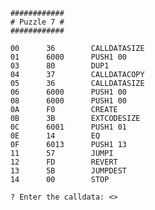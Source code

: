         ############
        # Puzzle 7 #
        ############

        00      36        CALLDATASIZE
        01      6000      PUSH1 00
        03      80        DUP1
        04      37        CALLDATACOPY
        05      36        CALLDATASIZE
        06      6000      PUSH1 00
        08      6000      PUSH1 00
        0A      F0        CREATE
        0B      3B        EXTCODESIZE
        0C      6001      PUSH1 01
        0E      14        EQ
        0F      6013      PUSH1 13
        11      57        JUMPI
        12      FD        REVERT
        13      5B        JUMPDEST
        14      00        STOP

        ? Enter the calldata: <>
